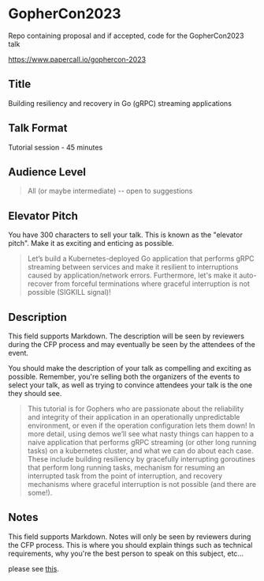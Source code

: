 # GopherCon2023
Repo containing proposal and if accepted, code for the GopherCon2023 talk

https://www.papercall.io/gophercon-2023




Title
-----

Building resiliency and recovery in Go (gRPC) streaming applications

Talk Format
-----------

Tutorial session - 45 minutes

Audience Level
--------------

> All (or maybe intermediate) -- open to suggestions

Elevator Pitch
--------------

You have 300 characters to sell your talk. This is known as the "elevator pitch". Make it as exciting and enticing as possible.

> Let’s build a Kubernetes-deployed Go application that performs gRPC streaming between services and make it resilient to interruptions caused by application/network errors. Furthermore, let's make it auto-recover from forceful terminations where graceful interruption is not possible (SIGKILL signal)!

Description
-----------

This field supports Markdown. The description will be seen by reviewers during the CFP process and may eventually be seen by the attendees of the event.

You should make the description of your talk as compelling and exciting as possible. Remember, you're selling both the organizers of the events to select your talk, as well as trying to convince attendees your talk is the one they should see.

> This tutorial is for Gophers who are passionate about the reliability and integrity of their application in an operationally unpredictable environment, or even if the operation configuration lets them down! In more detail, using demos we’ll see what nasty things can happen to a naive application that performs gRPC streaming (or other long running tasks) on a kubernetes cluster, and what we can do about each case. These include building resiliency by gracefully interrupting goroutines that perform long running tasks, mechanism for resuming an interrupted task from the point of interruption, and recovery mechanisms where graceful interruption is not possible (and there are some!). 

Notes
-----

This field supports Markdown. Notes will only be seen by reviewers during the CFP process. This is where you should explain things such as technical requirements, why you're the best person to speak on this subject, etc...

please see [this](https://github.com/flybits/GopherCon2023/blob/proposal/Notes.md).
